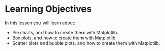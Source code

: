 # Learning Objectives

In this lesson you will learn about:
- Pie charts, and how to create them with Matplotlib.
- Box plots, and how to create them with Matplotlib.  
- Scatter plots and bubble plots, and how to create them with Matplotlib.